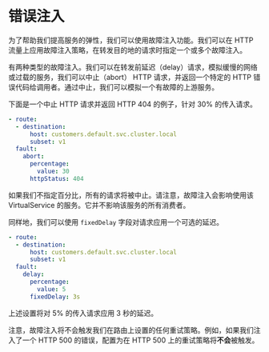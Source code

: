 # 错误注入

为了帮助我们提高服务的弹性，我们可以使用故障注入功能。我们可以在 HTTP 流量上应用故障注入策略，在转发目的地的请求时指定一个或多个故障注入。

有两种类型的故障注入。我们可以在转发前延迟（delay）请求，模拟缓慢的网络或过载的服务，我们可以中止（abort） HTTP 请求，并返回一个特定的 HTTP 错误代码给调用者。通过中止，我们可以模拟一个有故障的上游服务。

下面是一个中止 HTTP 请求并返回 HTTP 404 的例子，针对 30% 的传入请求。

```yaml
- route:
  - destination:
      host: customers.default.svc.cluster.local
      subset: v1
  fault:
    abort:
      percentage:
        value: 30
      httpStatus: 404
```

如果我们不指定百分比，所有的请求将被中止。请注意，故障注入会影响使用该 VirtualService 的服务。它并不影响该服务的所有消费者。

同样地，我们可以使用 `fixedDelay` 字段对请求应用一个可选的延迟。

```yaml
- route:
  - destination:
      host: customers.default.svc.cluster.local
      subset: v1
  fault:
    delay:
      percentage:
        value: 5
      fixedDelay: 3s
```

上述设置将对 5% 的传入请求应用 3 秒的延迟。

注意，故障注入将不会触发我们在路由上设置的任何重试策略。例如，如果我们注入了一个 HTTP 500 的错误，配置为在 HTTP 500 上的重试策略将**不会**被触发。
